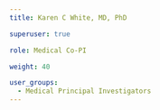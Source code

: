 ```yaml
---
title: Karen C White, MD, PhD

superuser: true

role: Medical Co-PI

weight: 40

user_groups:
  - Medical Principal Investigators
---
```

